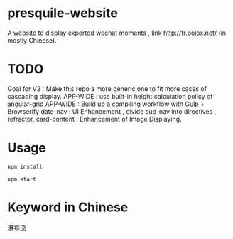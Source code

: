# presquile-website
  A website to display exported wechat moments , link http://fr.pojox.net/ (in mostly Chinese).

# TODO
  Goal for V2 : Make this repo a more generic one to fit more cases of cascading display.
  APP-WIDE : use built-in height calculation policy of angular-grid
  APP-WIDE : Build up a compiling workflow with Gulp + Browserify
  date-nav : UI Enhancement , divide sub-nav into directives , refractor.
  card-content : Enhancement of Image Displaying.

# Usage
`npm install`

`npm start`

# Keyword in Chinese
瀑布流
